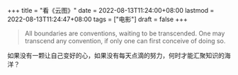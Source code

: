 +++
title = "看《云图》"
date = 2022-08-13T11:24:00+08:00
lastmod = 2022-08-13T11:24:47+08:00
tags = ["电影"]
draft = false
+++

> All boundaries are conventions, waiting to be transcended. One may transcend any convention, if only one can first conceive of doing so.

如果没有一颗让自己变好的心，如果没有每天点滴的努力，何时才能汇聚知识的海洋？